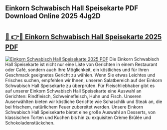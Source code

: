 ## Einkorn Schwabisch Hall Speisekarte PDF Download Online 2025 4Jg2D

# <h2><a href="http://gcdfxb.nevu.top/?p=Einkorn+Schwabisch+Hall+Speisekarte">🔗 👉🔴 Einkorn Schwabisch Hall Speisekarte 2025 PDF</a></h2>

[![Einkorn Schwabisch Hall Speisekarte 2025 PDF](https://i.imgur.com/dBaPXMq.png)](http://gcdfxb.nevu.top/?p=Einkorn+Schwabisch+Hall+Speisekarte)
Die Einkorn Schwabisch Hall Speisekarte ist nicht nur eine Liste von Gerichten in einem Restaurant oder Café, sondern auch Ihre Möglichkeit, ein köstliches und für Ihren Geschmack geeignetes Gericht zu wählen. Wenn Sie etwas Leichtes und Frisches suchen, empfehlen wir Ihnen, unseren Salatbereich auf der Einkorn Schwabisch Hall Speisekarte zu überprüfen. Für Fleischliebhaber gibt es auf unserer Einkorn Schwabisch Hall Speisekarte eine Auswahl an Gerichten: Rindfleisch, Schweinefleisch, Huhn und Fisch. Unseren Auserwählten bieten wir köstliche Gerichte wie Schaschlik und Steak an, die bei frischem, natürlichem Feuer zubereitet werden. Unsere Einkorn Schwabisch Hall Speisekarte bietet eine große Auswahl an Desserts, von klassischen Torten und Kuchen bis hin zu exquisiten Crème Brûlée und Schokoladenstückchen.

